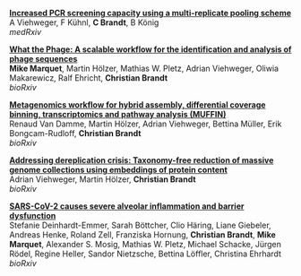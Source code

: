 [**Increased PCR screening capacity using a multi-replicate pooling scheme**](https://www.medrxiv.org/content/10.1101/2020.04.16.20067603v2)   
A Viehweger, F Kühnl, **C Brandt**, B König  
*medRxiv*

[**What the Phage: A scalable workflow for the identification and analysis of phage sequences**](https://www.biorxiv.org/content/10.1101/2020.07.24.219899v1)  
**Mike Marquet**, Martin Hölzer, Mathias W. Pletz, Adrian Viehweger, Oliwia Makarewicz, Ralf Ehricht, **Christian Brandt**    
*bioRxiv*

[**Metagenomics workflow for hybrid assembly, differential coverage binning, transcriptomics and pathway analysis (MUFFIN)**](https://www.biorxiv.org/content/10.1101/2020.02.08.939843v1)  
Renaud Van Damme, Martin Hölzer, Adrian Viehweger, Bettina Müller, Erik Bongcam-Rudloff, **Christian Brandt**  
*bioRxiv*

[**Addressing dereplication crisis: Taxonomy-free reduction of massive genome collections using embeddings of protein content**](https://www.biorxiv.org/content/10.1101/855262v2)  
Adrian Viehweger, Martin Hölzer, **Christian Brandt**  
*bioRxiv*

[**SARS-CoV-2 causes severe alveolar inflammation and barrier dysfunction**](https://www.biorxiv.org/content/10.1101/2020.08.31.276725v1.abstract)  
Stefanie Deinhardt-Emmer, Sarah Böttcher, Clio Häring, Liane Giebeler, Andreas Henke, Roland Zell, Franziska Hornung, **Christian Brandt**, **Mike Marquet**, Alexander S. Mosig, Mathias W. Pletz, Michael Schacke, Jürgen Rödel, Regine Heller, Sandor Nietzsche, Bettina Löffler, Christina Ehrhardt  
*bioRxiv*
